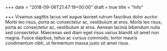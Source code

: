 +++
date = "2018-09-06T21:47:19+00:00"
draft = true
title = "Info"

+++
Vivamus sagittis lacus vel augue laoreet rutrum faucibus dolor auctor. Morbi leo risus, porta ac consectetur ac, vestibulum at eros. Morbi leo risus, porta ac consectetur ac, vestibulum at eros. Aenean lacinia bibendum nulla sed consectetur. Maecenas sed diam eget risus varius blandit sit amet non magna. Fusce dapibus, tellus ac cursus commodo, tortor mauris condimentum nibh, ut fermentum massa justo sit amet risus.